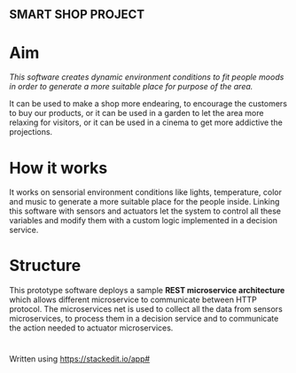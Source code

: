 

## SMART SHOP PROJECT

# Aim

_This software creates dynamic environment conditions to fit people moods in order to generate a more suitable place for purpose of the area._

It can be used to make a shop more endearing, to encourage the customers to buy our products, or it can be used in a garden to let the area more relaxing for visitors, or it can be used in a cinema to get more addictive the projections.

# How it works

It works on sensorial environment conditions like lights, temperature, color and music to generate a more suitable place for the people inside. Linking this software with sensors and actuators let the system to control all these variables and modify them with a custom logic implemented in a decision service.

# Structure

This prototype software deploys a sample **REST microservice architecture** which allows different microservice to communicate between HTTP protocol. The microservices net is used to collect all the data from sensors microservices, to process them in a decision service and to communicate the action needed to actuator microservices.
#
Written using https://stackedit.io/app#
